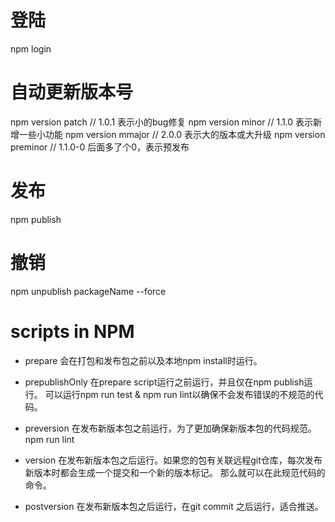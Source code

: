 # 登陆
npm login
# 自动更新版本号
npm version patch  // 1.0.1 表示小的bug修复
npm version minor // 1.1.0 表示新增一些小功能
npm version mmajor // 2.0.0 表示大的版本或大升级
npm version preminor // 1.1.0-0 后面多了个0，表示预发布

# 发布
npm publish

# 撤销
npm unpublish packageName --force

# scripts in NPM
- prepare
会在打包和发布包之前以及本地npm install时运行。

- prepublishOnly
在prepare script运行之前运行，并且仅在npm publish运行。
可以运行npm run test & npm run lint以确保不会发布错误的不规范的代码。

- preversion
在发布新版本包之前运行，为了更加确保新版本包的代码规范。npm run lint

- version
在发布新版本包之后运行。如果您的包有关联远程git仓库，每次发布新版本时都会生成一个提交和一个新的版本标记。
那么就可以在此规范代码的命令。

- postversion
在发布新版本包之后运行，在git commit 之后运行，适合推送。